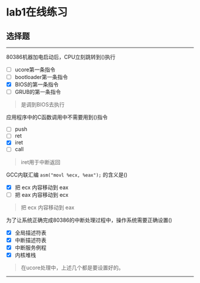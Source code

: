 # lab1在线练习

## 选择题

---

80386机器加电启动后，CPU立刻跳转到()执行

- [ ] ucore第一条指令
- [ ] bootloader第一条指令
- [x] BIOS的第一条指令
- [ ] GRUB的第一条指令

> 是调到BIOS去执行

应用程序中的C函数调用中不需要用到()指令

- [ ] push
- [ ] ret
- [x]  iret
- [ ] call

>  iret用于中断返回

GCC内联汇编 `asm("movl %ecx, %eax");` 的含义是()

- [x] 把 ecx 内容移动到 eax 
- [ ] 把 eax 内容移动到 ecx 

> 把 ecx 内容移动到 eax 

为了让系统正确完成80386的中断处理过程中，操作系统需要正确设置()
- [x] 全局描述符表
- [x] 中断描述符表
- [x] 中断服务例程
- [x] 内核堆栈

>在ucore处理中，上述几个都是要设置好的。

---
